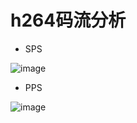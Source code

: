 # h264码流分析

* SPS

![image](https://github.com/user-attachments/assets/29f736f2-4da2-4625-af33-07cef9bdd9a0)

* PPS

![image](https://github.com/user-attachments/assets/5df73b24-572d-43e3-961b-9bbb5c5a97fb)
